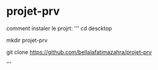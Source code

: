 # projet-prv
comment instaler le projrt:
'''
cd descktop

mkdir projet-prv

git clone  https://github.com/bellalafatimazahra/projet-prv

'''
